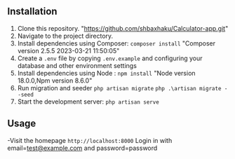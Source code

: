 ## Installation
1. Clone this repository.
    "https://github.com/shbaxhaku/Calculator-app.git"
2. Navigate to the project directory.
3. Install dependencies using Composer: `composer install`
    "Composer version 2.5.5 2023-03-21 11:50:05"
4. Create a `.env` file by copying `.env.example` and configuring your database and other environment settings
5. Install dependencies using Node : `npm install`
    "Node version 18.0.0,Npm version 8.6.0"
6. Run migration and seeder `php artisan migrate`
    `php .\artisan migrate --seed`
7. Start the development server: `php artisan serve`

## Usage
-Visit the homepage  `http://localhost:8000`
Login in with email=test@example.com and password=password
